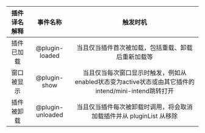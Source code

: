 

|   插件译名解释   |     事件名称     |                           触发时机                           |
| :--------------: | :--------------: | :------------------------------------------------------: |
|  插件已加载  |  @plugin-loaded  |      当且仅当插件首次被加载，包括重载、卸载后重新加载等      |
|  窗口被显示  |   @plugin-show   | 当且仅当每次窗口显示时触发，例如从enabled状态变为active状态或由其它插件的intend/mini-intend跳转打开 |
|  插件被卸载  | @plugin-unloaded | 当且仅当插件每次被卸载时调用，将会取消加载插件并从 pluginList 从移除 |

